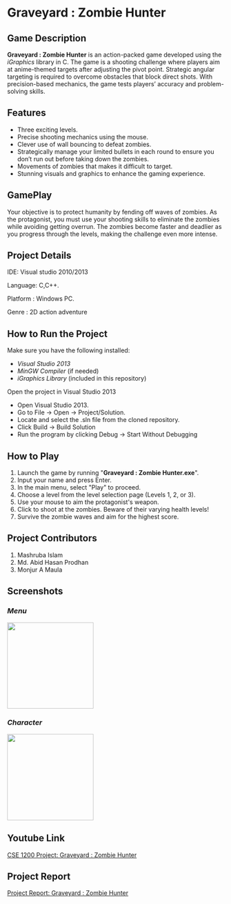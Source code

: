 # Graveyard : Zombie Hunter 

## Game Description

**Graveyard : Zombie Hunter**  is an action-packed game developed using the *iGraphics* library in C. The game is a shooting challenge where players aim at anime-themed targets after adjusting the pivot point. Strategic angular targeting is required to overcome obstacles that block direct shots. With precision-based mechanics, the game tests players’ accuracy and problem-solving skills.


## Features
- Three exciting levels.
- Precise shooting mechanics using the mouse. 
- Clever use of wall bouncing to defeat zombies. 
- Strategically manage your limited bullets in each round to ensure you don’t run out before taking down the zombies.
- Movements of zombies  that makes it difficult to target.
- Stunning visuals and graphics to enhance the gaming experience.


## GamePlay
Your objective is to protect humanity by fending off waves of zombies. As the protagonist, you must use your shooting skills to eliminate the zombies while avoiding getting overrun. The zombies become faster and deadlier as you progress through the levels, making the challenge even more intense.



## Project Details
IDE: Visual studio 2010/2013

Language: C,C++.

Platform : Windows PC.

Genre : 2D action adventure


## How to Run the Project

Make sure you have the following installed:
- *Visual Studio 2013*
- *MinGW Compiler* (if needed)
- *iGraphics Library* (included in this repository)


Open the project in Visual Studio 2013
- Open Visual Studio 2013.
- Go to File → Open → Project/Solution.
- Locate and select the .sln file from the cloned repository.
- Click Build → Build Solution
- Run the program by clicking Debug → Start Without Debugging


## How to Play

1. Launch the game by running "**Graveyard : Zombie Hunter.exe**".
2. Input your name and press Enter.
3. In the main menu, select "Play" to proceed.
4. Choose a level from the level selection page (Levels 1, 2, or 3).
5. Use your mouse to aim the protagonist's weapon.
6. Click to shoot at the zombies. Beware of their varying health levels!
7. Survive the zombie waves and aim for the highest score.




## Project Contributors

1. Mashruba Islam
2. Md. Abid Hasan Prodhan 
3. Monjur A Maula




## Screenshots

### *Menu*
<img src="https://github.com/user-attachments/assets/025af2c5-8481-4b40-852e-a1546813d47f" width="200" height="200">

### *Character*
<img src="https://github.com/user-attachments/assets/ea02de45-d61e-438e-aeee-2eb56b0f49e4" width="200" height="200">

## Youtube Link
[CSE 1200 Project: Graveyard : Zombie Hunter](https://youtu.be/kusfR11cRac?si=KCMeai-rthxdtPF9)

## Project Report
[Project Report: Graveyard : Zombie Hunter](https://drive.google.com/file/d/19OZKCAn14ORTHp6ONtjnkBV34bnIoeqN/view?usp=sharing)
